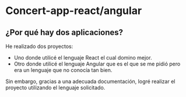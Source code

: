 # Concert-app-react/angular

<h2>¿Por qué hay dos aplicaciones?</h2>

He realizado dos proyectos: 
  - Uno donde utilicé el lenguaje React el cual domino mejor. 
  - Otro donde utilicé el lenguaje Angular que es el que se me pidió pero era un lenguaje que no conocía tan bien. 

Sin embargo, gracias a una adecuada documentación, logré realizar el proyecto utilizando el lenguaje solicitado.
 
